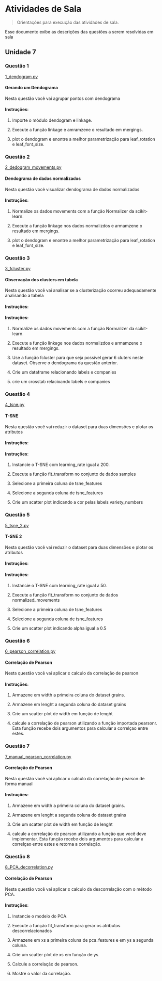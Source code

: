 # Atividades de Sala
> Orientações para execução das atividades de sala.

Esse documento exibe as descrições das questões a serem resolvidas em sala

##  Unidade 7

### Questão 1

[1_dendogram.py](1_dendogram.py)

#### Gerando um Dendograma

Nesta questão você vai agrupar pontos com dendograma

#### Instruções:

1)  Importe o módulo dendogram e linkage.
   
2)  Execute a função linkage e amramzene o resultado em mergings. 

3) plot o dendogram e enontre a melhor parametrização para leaf_rotation e leaf_font_size.


### Questão 2

[2_dedogram_movements.py](2_dedogram_movements.py)

#### Dendograma de dados normalizados

Nesta questão você visualizar dendograma de dados normalizados

#### Instruções:

1)  Normalize os dados movements com a função Normalizer da scikit-learn.
   
2)  Execute a função linkage nos dados normalizdos e armamzene o resultado em mergings. 

3) plot o dendogram e enontre a melhor parametrização para leaf_rotation e leaf_font_size.

### Questão 3

[3_fcluster.py](3_fcluster.py)

#### Observação dos clusters em tabela

Nesta questão você vai analisar se a clusterização ocorreu adequadamente analisando a tabela

#### Instruções:

#### Instruções:

1)  Normalize os dados movements com a função Normalizer da scikit-learn.
   
2)  Execute a função linkage nos dados normalizdos e armamzene o resultado em mergings. 

3)  Use a função fcluster para que seja possível gerar 6 cluters neste dataset. Observe o dendograma da questão anterior.

4) Crie um dataframe relacionando labels e companies

5) crie um crosstab relacioando labels e companies

### Questão 4

[4_tsne.py](4_tsne.py)

#### T-SNE

Nesta questão você vai reduzir o dataset para duas dimensões e plotar os atributos

#### Instruções:

#### Instruções:

1)  Instancie o T-SNE com learning_rate igual a 200.
   
2)  Execute a função fit_transform no conjunto de dados samples 

3)  Selecione a primeira coluna de tsne_features

4)  Selecione a segunda coluna de tsne_features

5)  Crie um scatter plot indicando a cor pelas labels variety_numbers


### Questão 5

[5_tsne_2.py](5_tsne_2.py)

#### T-SNE 2

Nesta questão você vai reduzir o dataset para duas dimensões e plotar os atributos

#### Instruções:

#### Instruções:

1)  Instancie o T-SNE com learning_rate igual a 50.
   
2)  Execute a função fit_transform no conjunto de dados normalized_movements 

3)  Selecione a primeira coluna de tsne_features

4)  Selecione a segunda coluna de tsne_features

5)  Crie um scatter plot indicando alpha igual a 0.5


### Questão 6

[6_pearson_correlation.py](6_pearson_correlation.py)

#### Correlação de Pearson

Nesta questão você vai aplicar o calculo da correlação de pearson


#### Instruções:

1)  Armazene em width a primeira coluna do dataset grains.
   
2)  Armazene em lenght a segunda coluna do dataset grains 

3)  Crie um scatter plot de width em função de lenght

4)  calcule a correlação de pearson utilizando a função importada pearsonr. Esta função recebe dois argumentos para calcular a correlçao entre estes.



### Questão 7

[7_manual_pearson_correlation.py](7_manual_pearson_correlation.py)

#### Correlação de Pearson

Nesta questão você vai aplicar o calculo da correlação de pearson de forma manual


#### Instruções:

1)  Armazene em width a primeira coluna do dataset grains.
   
2)  Armazene em lenght a segunda coluna do dataset grains 

3)  Crie um scatter plot de width em função de lenght

4)  calcule a correlação de pearson utilizando a função que você deve implementar. Esta função recebe dois argumentos para calcular a correlçao entre estes e retorna a correlação.


### Questão 8

[8_PCA_decorrelation.py](8_PCA_decorrelation.py)

#### Correlação de Pearson

Nesta questão você vai aplicar o calculo da descorrelação com o método PCA.


#### Instruções:

1)  Instancie o modelo do PCA.
   
2)  Execute a função fit_transform para gerar os atributos descorrelacionados 

3) Armazene em xs a primeira coluna de pca_features e em ys a segunda coluna.
4) Crie um scatter plot de xs em função de ys.
5)  Calcule a correlação de pearson.
6) Mostre o valor da correlação.

